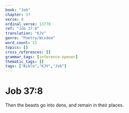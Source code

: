 ```yaml
---
book: "Job"
chapter: 37
verse: 8
ordinal_verse: 13778
ref: "Job 37:8"
translation: "KJV"
genre: "Poetry/Wisdom"
word_count: 11
topics: []
cross_references: []
grammar_tags: [inference-opener]
thematic_tags: []
tags: ["Bible","KJV","Job"]
---
```


# Job 37:8

Then the beasts go into dens, and remain in their places.
